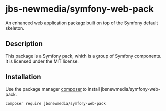 # jbs-newmedia/symfony-web-pack

An enhanced web application package built on top of the Symfony default skeleton.

## Description

This package is a Symfony pack, which is a group of Symfony components. It is licensed under the MIT license.

## Installation

Use the package manager [composer](https://getcomposer.org/) to install jbsnewmedia/symfony-web-pack.

```bash
composer require jbsnewmedia/symfony-web-pack